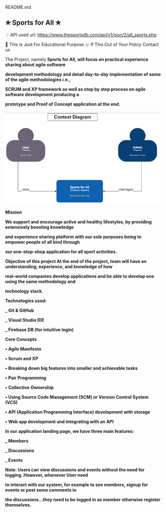 <a class="js-navigation-open Link--primary" title="README.md" data-pjax="#repo-content-pjax-container" >README.md</a>

## ✯ Sports for All ✯

♢ API used url: https://www.thesportsdb.com/api/v1/json/2/all_sports.php

🚸 This is Just For Educational Purpose
☺ If This Out of Your Policy Contact us

The Project, namely <strong>Sports for All<strong/>, will focus on practical experience sharing about agile software

development methodology and detail day-to-day implementation of some of the agile methodologies i.e.,

SCRUM and XP framework as well as step by step process on agile software development producing a

prototype and Proof of Concept application at the end.
  

<img src="/Context_Diag.PNG" alt="context diag" style="height: 300px; width:500px;"/>
  

<strong> Mission </strong>
  
We support and encourage active and healthy lifestyles, by providing extensively boosting knowledge

and experience sharing platform with our sole purposes being to empower people of all kind through

our one-stop-shop application for all sport activities.

<strong>Objective of this project</strong>
At the end of the project, team will have an understanding, experience, and knowledge of how

real-world companies develop applications and be able to develop one using the same methodology and

technology stack.

  
  
<strong>Technologies used:</strong>
  
\_ Git & GitHub

\_ Visual Studio IDE

\_ Firebase DB (for intuitive login)

  
  
<strong>Core Concepts</strong>
  
• Agile Manifesto

• Scrum and XP

• Breaking down big features into smaller and achievable tasks

• Pair Programming

• Collective Ownership

• Using Source Code Management (SCM) or Version Control System (VCS)

• API (Application Programming Interface) development with storage

• Web app development and integrating with an API

  
  
In our application landing page, we have <strong>three main features</strong>:
  
\_ Members

\_ Discussions

\_ Events

  
  
<strong>Note</strong>: Users can view discussions and events without the need for logging. However, whenever User need

to interact with our system, for example to see members, signup for events or post some comments in

the discussions…they need to be logged in as member otherwise register themselves.


